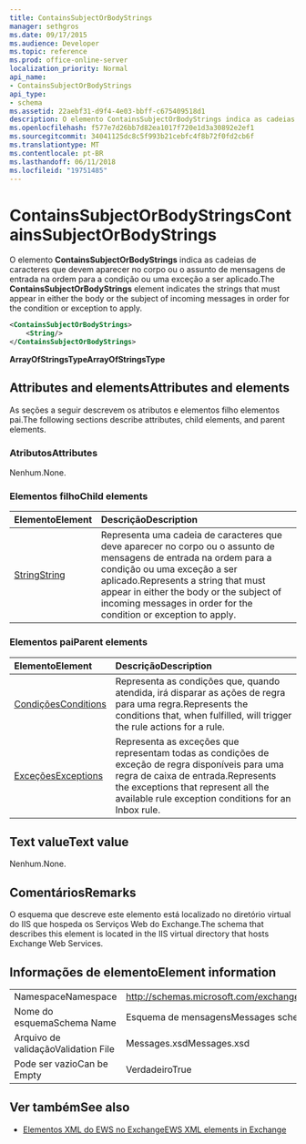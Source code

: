 ```yaml
---
title: ContainsSubjectOrBodyStrings
manager: sethgros
ms.date: 09/17/2015
ms.audience: Developer
ms.topic: reference
ms.prod: office-online-server
localization_priority: Normal
api_name:
- ContainsSubjectOrBodyStrings
api_type:
- schema
ms.assetid: 22aebf31-d9f4-4e03-bbff-c675409518d1
description: O elemento ContainsSubjectOrBodyStrings indica as cadeias de caracteres que devem aparecer no corpo ou o assunto de mensagens de entrada na ordem para a condição ou uma exceção a ser aplicado.
ms.openlocfilehash: f577e7d26bb7d82ea1017f720e1d3a30892e2ef1
ms.sourcegitcommit: 34041125dc8c5f993b21cebfc4f8b72f0fd2cb6f
ms.translationtype: MT
ms.contentlocale: pt-BR
ms.lasthandoff: 06/11/2018
ms.locfileid: "19751485"
---
```

# <a name="containssubjectorbodystrings"></a><span data-ttu-id="6a821-103">ContainsSubjectOrBodyStrings</span><span class="sxs-lookup"><span data-stu-id="6a821-103">ContainsSubjectOrBodyStrings</span></span>

<span data-ttu-id="6a821-104">O elemento **ContainsSubjectOrBodyStrings** indica as cadeias de caracteres que devem aparecer no corpo ou o assunto de mensagens de entrada na ordem para a condição ou uma exceção a ser aplicado.</span><span class="sxs-lookup"><span data-stu-id="6a821-104">The **ContainsSubjectOrBodyStrings** element indicates the strings that must appear in either the body or the subject of incoming messages in order for the condition or exception to apply.</span></span> 
  
```XML
<ContainsSubjectOrBodyStrings>
    <String/>
</ContainsSubjectOrBodyStrings>
```

 <span data-ttu-id="6a821-105">**ArrayOfStringsType**</span><span class="sxs-lookup"><span data-stu-id="6a821-105">**ArrayOfStringsType**</span></span>
## <a name="attributes-and-elements"></a><span data-ttu-id="6a821-106">Attributes and elements</span><span class="sxs-lookup"><span data-stu-id="6a821-106">Attributes and elements</span></span>

<span data-ttu-id="6a821-107">As seções a seguir descrevem os atributos e elementos filho elementos pai.</span><span class="sxs-lookup"><span data-stu-id="6a821-107">The following sections describe attributes, child elements, and parent elements.</span></span>
  
### <a name="attributes"></a><span data-ttu-id="6a821-108">Atributos</span><span class="sxs-lookup"><span data-stu-id="6a821-108">Attributes</span></span>

<span data-ttu-id="6a821-109">Nenhum.</span><span class="sxs-lookup"><span data-stu-id="6a821-109">None.</span></span>
  
### <a name="child-elements"></a><span data-ttu-id="6a821-110">Elementos filho</span><span class="sxs-lookup"><span data-stu-id="6a821-110">Child elements</span></span>

|<span data-ttu-id="6a821-111">**Elemento**</span><span class="sxs-lookup"><span data-stu-id="6a821-111">**Element**</span></span>|<span data-ttu-id="6a821-112">**Descrição**</span><span class="sxs-lookup"><span data-stu-id="6a821-112">**Description**</span></span>|
|:-----|:-----|
|[<span data-ttu-id="6a821-113">String</span><span class="sxs-lookup"><span data-stu-id="6a821-113">String</span></span>](string.md) <br/> |<span data-ttu-id="6a821-114">Representa uma cadeia de caracteres que deve aparecer no corpo ou o assunto de mensagens de entrada na ordem para a condição ou uma exceção a ser aplicado.</span><span class="sxs-lookup"><span data-stu-id="6a821-114">Represents a string that must appear in either the body or the subject of incoming messages in order for the condition or exception to apply.</span></span>  <br/> |
   
### <a name="parent-elements"></a><span data-ttu-id="6a821-115">Elementos pai</span><span class="sxs-lookup"><span data-stu-id="6a821-115">Parent elements</span></span>

|<span data-ttu-id="6a821-116">**Elemento**</span><span class="sxs-lookup"><span data-stu-id="6a821-116">**Element**</span></span>|<span data-ttu-id="6a821-117">**Descrição**</span><span class="sxs-lookup"><span data-stu-id="6a821-117">**Description**</span></span>|
|:-----|:-----|
|[<span data-ttu-id="6a821-118">Condições</span><span class="sxs-lookup"><span data-stu-id="6a821-118">Conditions</span></span>](conditions.md) <br/> |<span data-ttu-id="6a821-119">Representa as condições que, quando atendida, irá disparar as ações de regra para uma regra.</span><span class="sxs-lookup"><span data-stu-id="6a821-119">Represents the conditions that, when fulfilled, will trigger the rule actions for a rule.</span></span>  <br/> |
|[<span data-ttu-id="6a821-120">Exceções</span><span class="sxs-lookup"><span data-stu-id="6a821-120">Exceptions</span></span>](exceptions.md) <br/> |<span data-ttu-id="6a821-121">Representa as exceções que representam todas as condições de exceção de regra disponíveis para uma regra de caixa de entrada.</span><span class="sxs-lookup"><span data-stu-id="6a821-121">Represents the exceptions that represent all the available rule exception conditions for an Inbox rule.</span></span>  <br/> |
   
## <a name="text-value"></a><span data-ttu-id="6a821-122">Text value</span><span class="sxs-lookup"><span data-stu-id="6a821-122">Text value</span></span>

<span data-ttu-id="6a821-123">Nenhum.</span><span class="sxs-lookup"><span data-stu-id="6a821-123">None.</span></span>
  
## <a name="remarks"></a><span data-ttu-id="6a821-124">Comentários</span><span class="sxs-lookup"><span data-stu-id="6a821-124">Remarks</span></span>

<span data-ttu-id="6a821-125">O esquema que descreve este elemento está localizado no diretório virtual do IIS que hospeda os Serviços Web do Exchange.</span><span class="sxs-lookup"><span data-stu-id="6a821-125">The schema that describes this element is located in the IIS virtual directory that hosts Exchange Web Services.</span></span>
  
## <a name="element-information"></a><span data-ttu-id="6a821-126">Informações de elemento</span><span class="sxs-lookup"><span data-stu-id="6a821-126">Element information</span></span>

|||
|:-----|:-----|
|<span data-ttu-id="6a821-127">Namespace</span><span class="sxs-lookup"><span data-stu-id="6a821-127">Namespace</span></span>  <br/> |http://schemas.microsoft.com/exchange/services/2006/messages  <br/> |
|<span data-ttu-id="6a821-128">Nome do esquema</span><span class="sxs-lookup"><span data-stu-id="6a821-128">Schema Name</span></span>  <br/> |<span data-ttu-id="6a821-129">Esquema de mensagens</span><span class="sxs-lookup"><span data-stu-id="6a821-129">Messages schema</span></span>  <br/> |
|<span data-ttu-id="6a821-130">Arquivo de validação</span><span class="sxs-lookup"><span data-stu-id="6a821-130">Validation File</span></span>  <br/> |<span data-ttu-id="6a821-131">Messages.xsd</span><span class="sxs-lookup"><span data-stu-id="6a821-131">Messages.xsd</span></span>  <br/> |
|<span data-ttu-id="6a821-132">Pode ser vazio</span><span class="sxs-lookup"><span data-stu-id="6a821-132">Can be Empty</span></span>  <br/> |<span data-ttu-id="6a821-133">Verdadeiro</span><span class="sxs-lookup"><span data-stu-id="6a821-133">True</span></span>  <br/> |
   
## <a name="see-also"></a><span data-ttu-id="6a821-134">Ver também</span><span class="sxs-lookup"><span data-stu-id="6a821-134">See also</span></span>



- [<span data-ttu-id="6a821-135">Elementos XML do EWS no Exchange</span><span class="sxs-lookup"><span data-stu-id="6a821-135">EWS XML elements in Exchange</span></span>](ews-xml-elements-in-exchange.md)

